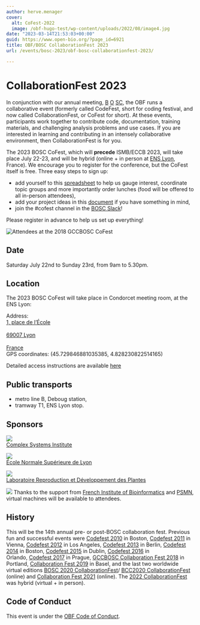 ```yaml
---
author: herve.menager
cover:
  alt: CoFest-2022
  image: /obf-hugo-test/wp-content/uploads/2022/08/image4.jpg
date: "2023-03-14T21:53:03+00:00"
guid: https://www.open-bio.org/?page_id=6921
title: OBF/BOSC CollaborationFest 2023
url: /events/bosc-2023/obf-bosc-collaborationfest-2023/

---
```

# CollaborationFest 2023

In conjunction with our annual meeting, [B](/obf-hugo-test/events/bosc-2022/) [O](/obf-hugo-test/events/bosc-2023/) [SC](/obf-hugo-test/events/bosc-2022/), the OBF runs a collaborative event (formerly called CodeFest, short for coding festival, and now called CollaborationFest, or CoFest for short). At these events, participants work together to contribute code, documentation, training materials, and challenging analysis problems and use cases. If you are interested in learning and contributing in an intensely collaborative environment, then CollaborationFest is for you.

The 2023 BOSC CoFest, which will **precede** ISMB/ECCB 2023, will take place July 22-23, and will be hybrid (online + in person at [ENS Lyon](http://www.ens-lyon.fr/en/campus-life/campus-tour/), France). We encourage you to register for the conference, but the CoFest itself is free.
Three easy steps to sign up:

- add yourself to this [spreadsheet](https://docs.google.com/spreadsheets/d/1BxvvMHieousC9Gl-15UIK5Igoo2pT4I-JHcA3l4xLhc/edit#gid=0) to help us gauge interest, coordinate topic groups and more importantly order lunches (food will be offered to all in-person attendees),
- add your project ideas in this [document](https://docs.google.com/document/d/1D7FtwmpPEWddbJEk8sqgbg9O7CBBDmSbVvvY_qOI2Nw/edit) if you have something in mind,
- join the #cofest channel in the [BOSC Slack](https://join.slack.com/t/obf-bosc/shared_invite/zt-n5ur1gsj-z2C~69_4lYTFPg5tbWA8Ew)!

Please register in advance to help us set up everything!

![Attendees at the 2018 GCCBOSC CoFest](/obf-hugo-test/wp-content/uploads/2019/03/codefest-big-group-on-steps.jpg)

## Date

Saturday July 22nd to Sunday 23rd, from 9am to 5.30pm.

## Location

The 2023 BOSC CoFest will take place in Condorcet meeting room, at the ENS Lyon:  

Address:  
[1, place de l’École  
\
69007 Lyon  
\
France  
](https://goo.gl/maps/9qEpK8smZ8TpDFFh9)
GPS coordinates: (﻿45.729846881035385, ﻿4.828230822514165)

Detailed access instructions are available [here](/obf-hugo-test/wp-content/uploads/2023/07/how_to_come_to_CoFest_2023.pdf)

## Public transports

- metro line B, Deboug station,
- tramway T1, ENS Lyon stop.

## Sponsors

[![](https://www.ixxi.fr/ixxi/configuration/fiche-de-configuration-charte-ENS/@@images/logo_site) \
Complex Systems Institute](https://www.ixxi.fr/)

[![](/obf-hugo-test/wp-content/uploads/2023/06/ens_logo.png) \
École Normale Supérieure de Lyon](http://www.ens-lyon.fr)

[![](/obf-hugo-test/wp-content/uploads/2023/06/ens_rdp_logo.jpeg) \
Laboratoire Reproduction et Développement des Plantes](http://www.ens-lyon.fr/RDP/)

[![](https://www.france-bioinformatique.fr/wp-content/uploads/logo-ifb-couleur.svg)](http://www.ens-lyon.fr/RDP/)
Thanks to the support from [French Institute of Bioinformatics](https://www.france-bioinformatique.fr/en/home/) and [PSMN](http://www.ens-lyon.fr/PSMN/doku.php?id=en:accueil), virtual machines will be available to attendees.

## History

This will be the 14th annual pre- or post-BOSC collaboration fest. Previous fun and successful events were [Codefest 2010](/obf-hugo-test/wiki/Codefest_2010) in Boston, [Codefest 2011](/obf-hugo-test/wiki/Codefest_2011) in Vienna, [Codefest 2012](/obf-hugo-test/wiki/Codefest_2012) in Los Angeles, [Codefest 2013](/obf-hugo-test/wiki/Codefest_2013) in Berlin, [Codefest 2014](/obf-hugo-test/wiki/Codefest_2014) in Boston, [Codefest 2015](/obf-hugo-test/wiki/Codefest_2015) in Dublin, [Codefest 2016](/obf-hugo-test/wiki/Codefest_2016) in Orlando, [Codefest 2017](/obf-hugo-test/wiki/Codefest_2017) in Prague, [GCCBOSC Collaboration Fest 2018](https://galaxyproject.org/events/gccbosc2018/collaboration/) in Portland, [Collaboration Fest 2019](/obf-hugo-test/events/bosc/bosc-2019-collaborationfest) in Basel, and the last two worldwide virtual editions [BOSC 2020 CollaborationFest](/obf-hugo-test/events/bosc-2020/bosc-2020-collaborationfest/)/ [BCC2020 CollaborationFest](https://bcc2020.github.io/cofest/) (online) and [Collaboration Fest 2021](/obf-hugo-test/events/bosc-2021/collaborationfest/) (online). The [2022 CollaborationFest](/obf-hugo-test/events/bosc-2022/obf-bosc-collaborationfest/) was hybrid (virtual + in person).

## Code of Conduct

This event is under the [OBF Code of Conduct](/obf-hugo-test/code-of-conduct/).
